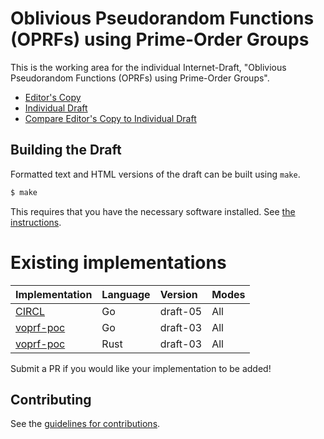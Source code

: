 # Oblivious Pseudorandom Functions (OPRFs) using Prime-Order Groups

This is the working area for the individual Internet-Draft, "Oblivious Pseudorandom Functions (OPRFs) using Prime-Order Groups".

* [Editor's Copy](https://cfrg.github.io/draft-irtf-cfrg-voprf/#go.draft-irtf-cfrg-voprf.html)
* [Individual Draft](https://tools.ietf.org/html/draft-irtf-cfrg-voprf)
* [Compare Editor's Copy to Individual Draft](https://cfrg.github.io/draft-irtf-cfrg-voprf/#go.draft-irtf-cfrg-voprf.diff)

## Building the Draft

Formatted text and HTML versions of the draft can be built using `make`.

```sh
$ make
```

This requires that you have the necessary software installed.  See
[the instructions](https://github.com/martinthomson/i-d-template/blob/master/doc/SETUP.md).

# Existing implementations

| Implementation                                                            | Language | Version  | Modes  |
| ------------------------------------------------------------------------- |:---------|:---------|:-------|
| [CIRCL](https://github.com/cloudflare/circl/)                             | Go       | draft-05 | All    |
| [voprf-poc](https://github.com/alxdavids/voprf-poc/tree/master/go)        | Go       | draft-03 | All    |
| [voprf-poc](https://github.com/alxdavids/voprf-poc/tree/master/rust)      | Rust     | draft-03 | All    |

Submit a PR if you would like your implementation to be added!

## Contributing

See the
[guidelines for contributions](https://github.com/cfrg/draft-irtf-cfrg-voprf/blob/master/CONTRIBUTING.md).
